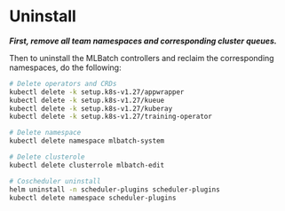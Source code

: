 # Uninstall

***First, remove all team namespaces and corresponding cluster queues.***

Then to uninstall the MLBatch controllers and reclaim the corresponding
namespaces, do the following:
```sh
# Delete operators and CRDs
kubectl delete -k setup.k8s-v1.27/appwrapper
kubectl delete -k setup.k8s-v1.27/kueue
kubectl delete -k setup.k8s-v1.27/kuberay
kubectl delete -k setup.k8s-v1.27/training-operator

# Delete namespace
kubectl delete namespace mlbatch-system

# Delete clusterole
kubectl delete clusterrole mlbatch-edit

# Coscheduler uninstall
helm uninstall -n scheduler-plugins scheduler-plugins
kubectl delete namespace scheduler-plugins
```
